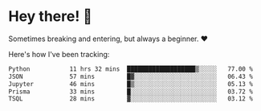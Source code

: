 # Hey there! 👋
Sometimes breaking and entering, but always a beginner. ❤️

Here's how I've been tracking:
<!--START_SECTION:waka-->

```txt
Python           11 hrs 32 mins  ███████████████████▒░░░░░   77.00 %
JSON             57 mins         █▓░░░░░░░░░░░░░░░░░░░░░░░   06.43 %
Jupyter          46 mins         █▒░░░░░░░░░░░░░░░░░░░░░░░   05.13 %
Prisma           33 mins         █░░░░░░░░░░░░░░░░░░░░░░░░   03.72 %
TSQL             28 mins         ▓░░░░░░░░░░░░░░░░░░░░░░░░   03.12 %
```

<!--END_SECTION:waka-->
